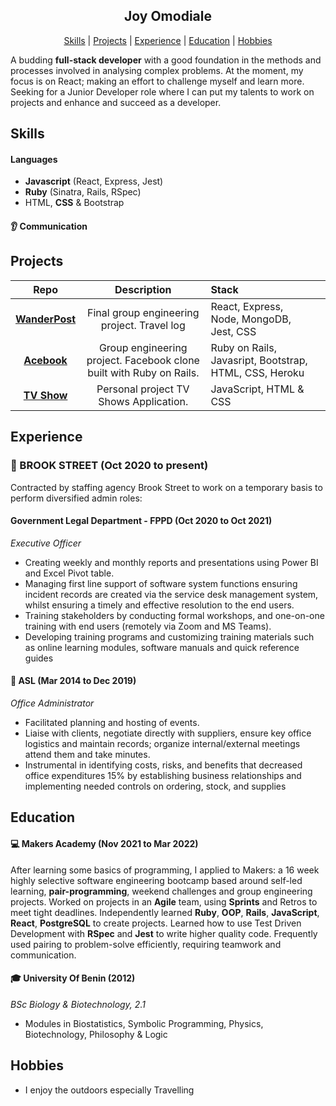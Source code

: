 <div align="center">

## Joy Omodiale

[Skills](#Skills) | [Projects](#Projects) | [Experience](#Experience) | [Education](#Education) | [Hobbies](#Hobbies)

</div>

A budding **full-stack developer** with a good foundation in the methods and processes involved in analysing complex problems. At the moment, my focus is on React; making an effort to challenge myself and learn more. Seeking for a Junior Developer role where I can put my talents to work on projects and enhance and succeed as a developer.

## Skills

#### Languages

- **Javascript** (React, Express, Jest)
- **Ruby** (Sinatra, Rails, RSpec)
- HTML, **CSS** & Bootstrap

#### :ear: Communication


## Projects

|                                         Repo                                                                                  |                                   Description                                   | Stack                                                                                                                   |                                                          |
| :--------------------------------------------------------------------------------------------------------------------------: | :----------------------------------------------------------------------: | :----------------------------------------------------------------------------------------------------------------------------------- | :----------------------------------------------------------------- |
| **[WanderPost](https://github.com/robinucar/travel-log)**  | Final group engineering project. Travel log                                               | React, Express, Node, MongoDB, Jest, CSS              |
|      **[Acebook](https://github.com/ravensears/Weeks-8-and-9-Acebook-Five-Aces)**       | Group engineering project. Facebook clone built with Ruby on Rails.                                                                  | Ruby on Rails, Javasript, Bootstrap, HTML, CSS, Heroku |
| **[TV Show](https://github.com/jmodiale/TV-Show-DOM-Project)** | Personal project TV Shows Application.                                                                               | JavaScript, HTML & CSS                                               |

## Experience

### :martial_arts_uniform: BROOK STREET (Oct 2020 to present)
Contracted by staffing agency Brook Street to work on a temporary basis to perform diversified admin roles: 

#### Government Legal Department - FPPD (Oct 2020 to Oct 2021)
_Executive Officer_
- Creating weekly and monthly reports and presentations using Power BI and Excel Pivot table.
- Managing first line support of software system functions ensuring incident records are created via the service desk management  system, whilst ensuring a timely and effective resolution to the end users.
- Training stakeholders by conducting formal workshops, and one-on-one training with end users (remotely via Zoom and MS Teams).
- Developing training programs and customizing training materials such as online learning modules, software manuals and quick reference guides 

#### :martial_arts_uniform: ASL (Mar 2014 to Dec 2019)
_Office Administrator_
- Facilitated planning and hosting of events.
- Liaise with clients, negotiate directly with suppliers, ensure key office logistics and maintain records; organize internal/external meetings attend them and take minutes.
- Instrumental in identifying costs, risks, and benefits that decreased office expenditures 15% by establishing business relationships and implementing needed controls on ordering, stock, and supplies


## Education

#### :computer: Makers Academy (Nov 2021 to Mar 2022)

After learning some basics of programming, I applied to Makers: a 16 week highly selective software engineering bootcamp based around self-led learning, **pair-programming**, weekend challenges and group engineering projects. Worked on projects in an **Agile** team, using **Sprints** and Retros to meet tight deadlines. Independently learned **Ruby**, **OOP**, **Rails**, **JavaScript**, **React**, **PostgreSQL** to create projects. Learned how to use Test Driven Development with **RSpec** and **Jest** to write higher quality code. Frequently used pairing to problem-solve efficiently, requiring teamwork and communication.


#### :mortar_board: University Of Benin (2012)

_BSc Biology & Biotechnology, 2.1_

- Modules in Biostatistics, Symbolic Programming, Physics, Biotechnology, Philosophy & Logic

## Hobbies

- I enjoy the outdoors especially Travelling

